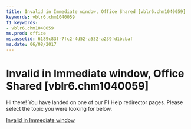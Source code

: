 ```yaml
---
title: Invalid in Immediate window, Office Shared [vblr6.chm1040059]
keywords: vblr6.chm1040059
f1_keywords:
- vblr6.chm1040059
ms.prod: office
ms.assetid: 6189c83f-7fc2-4d52-a532-a239fd1bcbaf
ms.date: 06/08/2017
---
```



# Invalid in Immediate window, Office Shared [vblr6.chm1040059]

Hi there! You have landed on one of our F1 Help redirector pages. Please select the topic you were looking for below.

[Invalid in Immediate window](http://msdn.microsoft.com/library/e3a0a0e3-cd3e-a33f-d8ac-3fe799eb906c%28Office.15%29.aspx)

